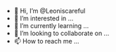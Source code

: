 - 👋 Hi, I’m @Leoniscareful
- 👀 I’m interested in ...
- 🌱 I’m currently learning ...
- 💞️ I’m looking to collaborate on ...
- 📫 How to reach me ...

<!---
Leoniscareful/Leoniscareful is a ✨ special ✨ repository because its `README.md` (this file) appears on your GitHub profile.
You can click the Preview link to take a look at your changes.
--->
